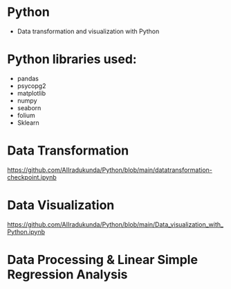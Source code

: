 # Python
- Data transformation and visualization with Python 

# Python libraries used:
- pandas
- psycopg2
- matplotlib 
- numpy
- seaborn
- folium
- Sklearn


# Data Transformation

https://github.com/AIIradukunda/Python/blob/main/datatransformation-checkpoint.ipynb

# Data Visualization
https://github.com/AIIradukunda/Python/blob/main/Data_visualization_with_Python.ipynb


# Data Processing & Linear Simple Regression Analysis


